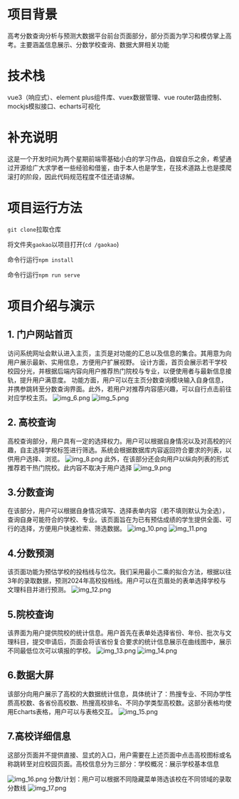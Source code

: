 # 项目背景
高考分数查询分析与预测大数据平台前台页面部分，部分页面为学习和模仿掌上高考。主要涵盖信息展示、分数学校查询、数据大屏相关功能
# 技术栈
vue3（响应式）、element plus组件库、vuex数据管理、vue router路由控制、mockjs模拟接口、echarts可视化

# 补充说明
这是一个开发时间为两个星期前端零基础小白的学习作品，自娱自乐之余，希望通过开源给广大求学者一些经验和借鉴，由于本人也是学生，在技术道路上也是摸爬滚打的阶段，因此代码规范程度不佳还请谅解。

# 项目运行方法
`git clone`拉取仓库 

将文件夹`gaokao`以项目打开(`cd /gaokao`)

命令行运行`npm install`

命令行运行`npm run serve`

# 项目介绍与演示

## 1.	门户网站首页
访问系统网址会默认进入主页，主页是对功能的汇总以及信息的集合。其用意为向用户展示最新、实用信息，方便用户扩展视野。 设计方面，首页会展示若干学校校园分光，并根据后端内容向用户推荐热门院校与专业，以便使用者与最新信息接轨，提升用户满意度。 功能方面，用户可以在主页分数查询模块输入自身信息，并携参跳转至分数查询界面。此外，若用户对推荐内容感兴趣，可以自行点击前往对应学校主页。
![img_6.png](readme_imgs/img_6.png)
![img_5.png](readme_imgs/img_5.png)

## 2.	高校查询 

高校查询部分，用户具有一定的选择权力。用户可以根据自身情况以及对高校的兴趣，自主选择学校标签进行筛选。系统会根据数据库内容返回符合要求的列表，以供用户选择、浏览。
![img_8.png](readme_imgs/img_8.png)
此外，在该部分还会向用户以纵向列表的形式推荐若干热门院校。此内容不取决于用户选择
![img_9.png](readme_imgs/img_9.png)

## 3.分数查询
在该部分，用户可以根据自身情况填写、选择表单内容（若不填则默认为全选），查询自身可能符合的学校、专业。该页面旨在为已有预估成绩的学生提供全面、可行的选择，方便用户快速检索、筛选数据。
![img_10.png](readme_imgs/img_10.png)
![img_11.png](readme_imgs/img_11.png)

## 4.分数预测

该页面功能为预估学校的投档线与位次。我们采用最小二乘的拟合方法，根据以往3年的录取数据，预测2024年高校投档线。用户可以在页眉处的表单选择学校与文理科目并进行预测。
![img_12.png](readme_imgs/img_12.png)

## 5.院校查询

该界面为用户提供院校的统计信息。用户首先在表单处选择省份、年份、批次与文理科目，提交申请后，页面会将该省份复合要求的统计信息展示在曲线图中，展示不同最低位次可以填报的学校。
![img_13.png](readme_imgs/img_13.png)
![img_14.png](readme_imgs/img_14.png)

## 6.数据大屏

该部分向用户展示了高校的大数据统计信息，具体统计了：热搜专业、不同办学性质高校数、各省份高校数、热搜高校排名、不同办学类型高校数。这部分表格均使用Echarts表格，用户可以与表格交互。
![img_15.png](readme_imgs/img_15.png)

## 7.高校详细信息
这部分页面并不提供直接、显式的入口，用户需要在上述页面中点击高校图标或名称跳转至对应校园页面。高校信息分为三部分：学校概况：展示学校基本信息

![img_16.png](readme_imgs/img_16.png)
分数/计划：用户可以根据不同隐藏菜单筛选该校在不同领域的录取分数线
![img_17.png](readme_imgs/img_17.png)
